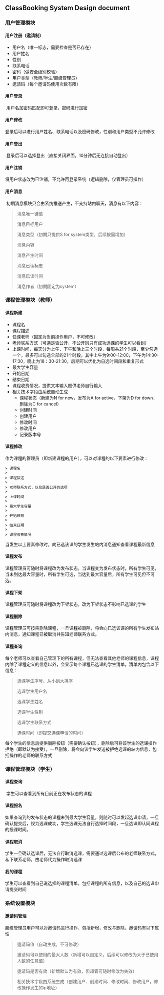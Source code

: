 ## ClassBooking System Design document

### 用户管理模块

#### 用户注册（邀请制）

* 用户名（唯一标志，需要检查是否已存在）
* 用户姓名
* 性别
* 联系电话
* 密码（做安全级别校验）
* 用户类型（教师/学生/超级管理员）
* 邀请码（每个邀请码使用次数有限）

#### 用户登录

​	用户名加密码匹配即可登录，密码进行加密

#### 用户修改

​	登录后可以进行用户姓名、联系电话以及密码修改，性别和用户类型不允许修改

#### 用户登出

​	登录后可以选择登出（直接关闭界面，10分钟后无连接自动登出）

#### 用户注销

​	将用户状态改为已注销，不允许再登录系统（逻辑删除，仅管理员可操作）

#### 用户消息

​	初期消息模块只会由系统推送产生，不支持站内聊天，消息有以下内容：

>消息唯一键值
>
>消息目标用户
>
>消息类型（初期只提供S for system类型，后续按需增加）
>
>消息内容
>
>消息产生时间
>
>消息已读标志
>
>消息已读时间
>
>消息作者（初期固定为system）

### 课程管理模块（教师）

#### 课程新建

* 课程名
* 课程描述
* 任课老师（固定为当前操作用户，不可修改）
* 老师联系方式（可选是否公开，不公开则只有成功选课的学生可以看到）
* 上课时间，每天分为上午、下午和晚上三个时段，每周共21个时段，至少勾选一个，最多可以勾选全部的21个时段，其中上午为9:00-12:00，下午为14:30-17:30，晚上为18：30-21:30，后期可以优化为自选时间段和重复形式
* 最大学生容量
* 开始日期
* 结束日期
* 课程收费情况，提供文本输入框供老师自行输入
* 相关技术字段由系统自动生成
  * 课程状态（新建为N for new，发布为A for active，下架为D for down， 删除为C for cancel）
  * 创建时间
  * 创建用户
  * 修改时间
  * 修改用户
  * 记录版本号

#### 课程修改

​	作为课程的管理员（即新建课程的用户），可以对课程的以下要素进行修改：

	> 课程名
	>
	> 课程描述
	>
	> 老师联系方式，以及是否公开的选项
	>
	> 上课时间
	>
	> 最大学生容量
	>
	> 开始日期
	>
	> 结束日期
	>
	> 课程收费情况

​	当发生以上要素修改时，向已选该课的学生发生站内消息通知查看课程最新信息

#### 课程发布

​	课程管理员可随时将课程改为发布状态，当课程变为发布状态时，所有学生可见，当未到达最大容量时，所有学生可选，当达到最大容量后，所有学生可见但不可选。

#### 课程下架

​	课程管理员可随时将课程改为下架状态，改为下架状态不影响已选课的学生

#### 课程删除

​	课程管理员可按需删除课程，一旦课程被删除，将会向已选该课的所有学生发布站内消息，通知课程已被取消并告知老师联系方式。

#### 课程查询

​	每个老师可以查看自己管理下的所有课程，但无法查看其他老师的课程信息，课程内除了课程定义的信息以外，会显示每个课程已选课的学生清单，清单内包含以下信息：

> 选课学生序号，从小到大排序
>
> 选课学生用户名
>
> 选课学生姓名
>
> 选课学生性别
>
> 选课学生联系方式
>
> 选课时间（即提交选课申请的时间）

​	每个学生的信息后提供删除按钮（需要确认按钮），删除后可将该学生的选课操作拒绝（即默认为接受），一旦删除，将会向该学生发送被拒绝选课的站内信息，包括操作的老师的联系方式

### 课程管理模块（学生）

#### 课程查询

​	学生可以查看到所有目前正在发布状态的课程

#### 课程报名

​	如果查询到的发布状态的课程未到最大学生容量，则随时可以发起选课申请，一旦确认提交后，视为选课成功，学生选课无法自行选择时间段，一旦选课即认同课程的授课时间。

#### 课程取消

​	学生一旦确认选课后，无法自行取消选课，需要通过选课后公布的老师联系方式，私下联系老师，由老师代为操作取消选课

#### 我的课程

​	学生可以查看到自己说选择的课程清单，包括课程的所有信息，以及自己的选课申请提交时间

### 系统设置模块

#### 邀请码管理

​	超级管理员用户可以对邀请码进行操作，包括新增，修改与删除，邀请码有以下属性

> 邀请码值（自动生成，不可修改）
>
> 邀请码可以使用的最大人数（新增可以自定义，后续可以修改为大于已使用人数的任意值）
>
> 邀请码是否有效（新增默认为有效，但超管可随时修改为失效）
>
> 相关技术字段由系统生成（创建用户、创建时间、修改时间、修改用户，修改操作发生的ip地址）





